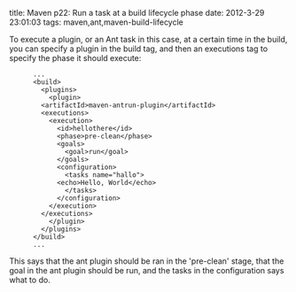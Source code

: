 title: Maven p22: Run a task at a build lifecycle phase
date: 2012-3-29 23:01:03
tags: maven,ant,maven-build-lifecycle

To execute a plugin, or an Ant task in this case, at a certain time in the build, you can specify a plugin in the build tag, and then an executions tag to specify the phase it should execute:

		  ...
		  <build>
		    <plugins>
		      <plugin>
			<artifactId>maven-antrun-plugin</artifactId>
			<executions>
			  <execution>
			    <id>hellothere</id>
			    <phase>pre-clean</phase>
			    <goals>
			      <goal>run</goal>
			    </goals>
			    <configuration>
			      <tasks name="hallo">
				<echo>Hello, World</echo>
			      </tasks>
			    </configuration>
			  </execution>
			</executions>
		      </plugin>
		    </plugins>
		  </build>
		  ...

This says that the ant plugin should be ran in the 'pre-clean' stage, that the goal in the ant plugin should be run, and the tasks in the configuration says what to do.
